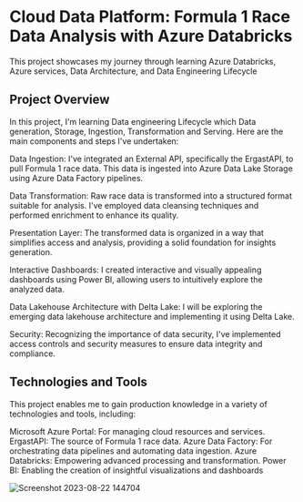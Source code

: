 # Cloud Data Platform: Formula 1 Race Data Analysis with Azure Databricks

This project showcases my journey through learning Azure Databricks, Azure services, Data Architecture, and Data Engineering Lifecycle 

## Project Overview
In this project, I'm learning Data engineering Lifecycle which Data generation, Storage, Ingestion, Transformation and Serving. Here are the main components and steps I've undertaken:

Data Ingestion: I've integrated an External API, specifically the ErgastAPI, to pull Formula 1 race data. This data is ingested into Azure Data Lake Storage using Azure Data Factory pipelines.

Data Transformation: Raw race data is transformed into a structured format suitable for analysis. I've employed data cleansing techniques and performed enrichment to enhance its quality.

Presentation Layer: The transformed data is organized in a way that simplifies access and analysis, providing a solid foundation for insights generation.

Interactive Dashboards: I  created interactive and visually appealing dashboards using Power BI, allowing users to intuitively explore the analyzed data.

Data Lakehouse Architecture with Delta Lake: I will be  exploring the emerging data lakehouse architecture and implementing it using Delta Lake.

Security: Recognizing the importance of data security, I've implemented access controls and security measures to ensure data integrity and compliance.

## Technologies and Tools
This project enables me to gain production knowledge in a variety of technologies and tools, including:

Microsoft Azure Portal: For managing cloud resources and services.
ErgastAPI: The source of Formula 1 race data.
Azure Data Factory: For orchestrating data pipelines and automating data ingestion.
Azure Databricks: Empowering advanced processing and transformation.
Power BI: Enabling the creation of insightful visualizations and dashboards


![Screenshot 2023-08-22 144704](https://github.com/Muhyd33n/Formula1RacingProject/assets/55355325/647c88f0-8f30-49b9-9a7e-f96db153a1c0)

